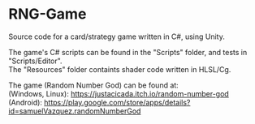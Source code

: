 # RNG-Game
Source code for a card/strategy game written in C#, using Unity.

The game's C# scripts can be found in the "Scripts" folder, and tests in "Scripts/Editor".  
The "Resources" folder containts shader code written in HLSL/Cg.

The game (Random Number God) can be found at:  
(Windows, Linux): https://justacicada.itch.io/random-number-god  
(Android): https://play.google.com/store/apps/details?id=samuelVazquez.randomNumberGod
